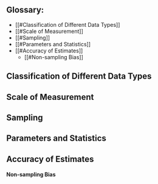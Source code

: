 ## Glossary:
- [[#Classification of Different Data Types]]
- [[#Scale of Measurement]]
- [[#Sampling]]
- [[#Parameters and Statistics]]
- [[#Accuracy of Estimates]]
	- [[#Non-sampling Bias]]

## Classification of Different Data Types
## Scale of Measurement
## Sampling
## Parameters and Statistics
## Accuracy of Estimates
#### Non-sampling Bias
